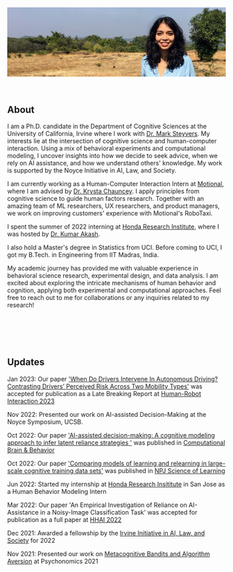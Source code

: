 <br>
<p><img src="image.jpg" /></p>

<br>

## About

I am a Ph.D. candidate in the Department of Cognitive Sciences at the University of California, Irvine where I work with [Dr. Mark Steyvers](https://steyvers.socsci.uci.edu/). My interests lie at the intersection of cognitive science and human-computer interaction. Using a mix of behavioral experiments and computational modeling, I uncover insights into how we decide to seek advice, when we rely on AI assistance, and how we understand others' knowledge. My work is supported by the Noyce Initiative in AI, Law, and Society.

I am currently working as a Human-Computer Interaction Intern at [Motional](https://motional.com/), where I am advised by [Dr. Krysta Chauncey](https://www.linkedin.com/in/krysta-chauncey). I apply principles from cognitive science to guide human factors research. Together with an amazing team of ML researchers, UX researchers, and product managers, we work on improving customers' experience with Motional's RoboTaxi. 

I spent the summer of 2022 interning at [Honda Research Institute](https://usa.honda-ri.com/), where I was hosted by [Dr. Kumar Akash](https://scholar.google.com/citations?user=03uSPzAAAAAJ&hl=en). 

I also hold a Master's degree in Statistics from UCI. Before coming to UCI, I got my B.Tech. in Engineering from IIT Madras, India. 

My academic journey has provided me with valuable experience in behavioral science research, experimental design, and data analysis. I am excited about exploring the intricate mechanisms of human behavior and cognition, applying both experimental and computational approaches. Feel free to reach out to me for collaborations or any inquiries related to my research!


<br>
</br>
<br>
</br>


## Updates

Jan 2023: Our paper ['When Do Drivers Intervene In Autonomous Driving?
Contrasting Drivers’ Perceived Risk Across Two Mobility Types'](https://drive.google.com/file/d/1Tku00MktmojHYEB_8_3UdTdGRnxFU36g/view?usp=share_link) was accepted for publication as a Late Breaking Report at [Human-Robot Interaction 2023](https://humanrobotinteraction.org/2023/)

Nov 2022: Presented our work on AI-assisted Decision-Making at the Noyce Symposium, UCSB. 

Oct 2022: Our paper ['AI-assisted decision-making: A cognitive modeling approach to infer latent reliance strategies
'](https://link.springer.com/article/10.1007/s42113-022-00157-y) was published in [Computational Brain & Behavior](https://www.springer.com/journal/42113)

Oct 2022: Our paper ['Comparing models of learning and relearning in large-scale cognitive training data sets'](https://www.nature.com/articles/s41539-022-00142-x) was published in [NPJ Science of Learning](https://www.nature.com/npjscilearn/)

Jun 2022: Started my internship at [Honda Research Insititute](https://usa.honda-ri.com/) in San Jose as a Human Behavior Modeling Intern

Mar 2022: Our paper 'An Empirical Investigation of Reliance on AI-Assistance in a Noisy-Image Classification Task' was accepted for publication as a full paper at [HHAI 2022](https://www.hhai-conference.org/)

Dec 2021:  Awarded a fellowship by the [Irvine Initiative in AI, Law, and Society](https://ucinoyce.org/) for 2022

Nov 2021:  Presented our work on [Metacognitive Bandits and Algorithm Aversion](https://escholarship.org/content/qt7xc470dt/qt7xc470dt.pdf) at Psychonomics 2021

<br>
<br>
